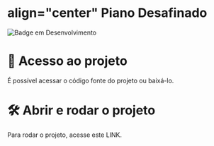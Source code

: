 <h1>align="center" Piano Desafinado </h1>

![Badge em Desenvolvimento](http://img.shields.io/static/v1?label=STATUS&message=EM%20DESENVOLVIMENTO&color=GREEN&style=for-the-badge)

# 📁 Acesso ao projeto

É possível acessar o código fonte do projeto ou baixá-lo.

# 🛠️ Abrir e rodar o projeto

Para rodar o projeto, acesse este LINK.
